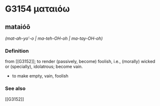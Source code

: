 # G3154 ματαιόω

## mataióō

_(mat-ah-yo'-o | ma-teh-OH-oh | ma-tay-OH-oh)_

### Definition

from [[G3152]]; to render (passively, become) foolish, i.e., (morally) wicked or (specially), idolatrous; become vain.

- to make empty, vain, foolish

### See also

[[G3152]]

